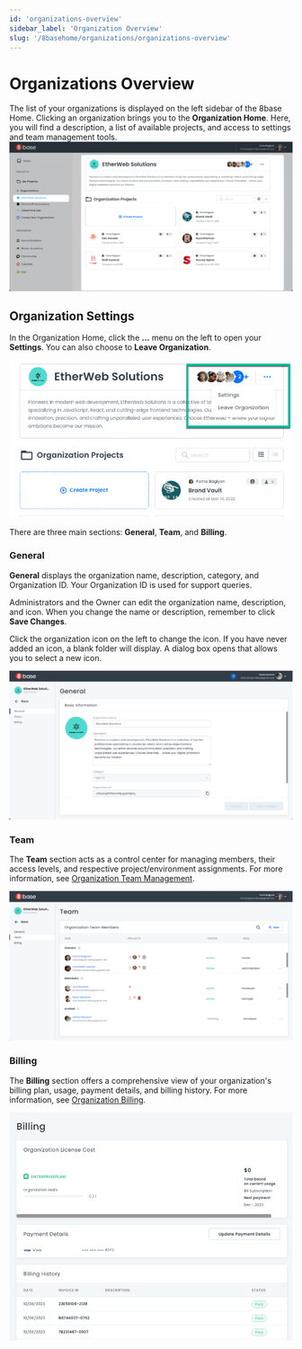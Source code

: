 ```yaml
---
id: 'organizations-overview'
sidebar_label: 'Organization Overview'
slug: '/8basehome/organizations/organizations-overview'
---
```

# Organizations Overview

The list of your organizations is displayed on the left sidebar of the 8base Home. Clicking an organization brings you to the **Organization Home**. Here, you will find a description, a list of available projects, and access to settings and team management tools.
![Organization home page](_images/ui-org-home.png)

## Organization Settings

In the Organization Home, click the **…** menu on the left to open your **Settings**. You can also choose to **Leave Organization**.

![Organization home context menu](_images/ui-organizations-open-settings.png)

There are three main sections: **General**, **Team**, and **Billing**.

### General

**General** displays the organization name, description, category, and Organization ID. Your Organization ID is used for support queries. 

Administrators and the Owner can edit the organization name, description, and icon. When you change the name or description, remember to click **Save Changes**.

Click the organization icon on the left to change the icon. If you have never added an icon, a blank folder will display. A dialog box opens that allows you to select a new icon.

![Organization General settings page](_images/ui-org-general.png)

### Team

The **Team** section acts as a control center for managing members, their access levels, and respective project/environment assignments. For more information, see [Organization Team Management](organizations-team-management.md).

![Team Management overview page](_images/team-management-overview.png)

### Billing

The **Billing** section offers a comprehensive view of your organization's billing plan, usage, payment details, and billing history. For more information, see [Organization Billing](organizations-billing.md).

![Organization Billing page](_images/ui-org-billing.png)

